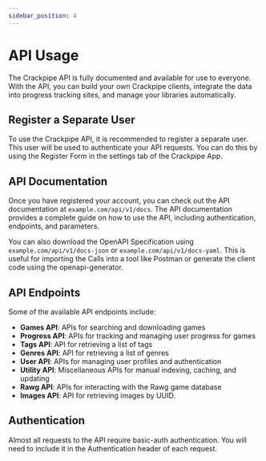 ```yaml
---
sidebar_position: 4
---
```


# API Usage

The Crackpipe API is fully documented and available for use to everyone. With the API, you can build your own Crackpipe clients, integrate the data into progress tracking sites, and manage your libraries automatically.

## Register a Separate User

To use the Crackpipe API, it is recommended to register a separate user. This user will be used to authenticate your API requests. You can do this by using the Register Form in the settings tab of the Crackpipe App.

## API Documentation

Once you have registered your account, you can check out the API documentation at `example.com/api/v1/docs`. The API documentation provides a complete guide on how to use the API, including authentication, endpoints, and parameters.

You can also download the OpenAPI Specification using `example.com/api/v1/docs-json` or `example.com/api/v1/docs-yaml`. This is useful for importing the Calls into a tool like Postman or generate the client code using the openapi-generator.

## API Endpoints

Some of the available API endpoints include:

- **Games API**: APIs for searching and downloading games
- **Progress API**: APIs for tracking and managing user progress for games
- **Tags API**: API for retrieving a list of tags
- **Genres API**: API for retrieving a list of genres
- **User API**: APIs for managing user profiles and authentication
- **Utility API**: Miscellaneous APIs for manual indexing, caching, and updating
- **Rawg API**: APIs for interacting with the Rawg game database
- **Images API**: API for retrieving images by UUID.

## Authentication

Almost all requests to the API require basic-auth authentication. You will need to include it in the Authentication header of each request.
